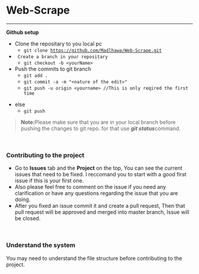 <h1>Web-Scrape</h1>
<hr />
<p><strong>Github setup</strong></p>
<ul>
<li>Clone the repositary to you local pc
<ul>
<li><code>git clone <a href="https://github.com/Madlhawa/Web-Scrape.git">https://github.com/Madlhawa/Web-Scrape.git</a></code></li>
</ul>
</li>
<li><code> Create a branch in your repositary</code>
<ul>
<li><code>git checkout -b &lt;yourName&gt;</code></li>
</ul>
</li>
<li>Push the commits to git branch<code></code>
<ul>
<li><code>git add .</code><br /></li>
<li><code>git commit -a -m "&lt;nature of the edit&gt;"</code></li>
<li><code>git push -u origin &lt;yourname&gt; //This is only reqired the first time</code></li>
</ul>
</li>
</ul>
<ul>
<li>else
<ul>
<li><code>git push</code></li>
</ul>
</li>
</ul>
<blockquote>
<p><strong>Note:</strong>Please make sure that you are in your local branch before pushing the changes to git repo. for that use&nbsp;<em><strong>git status</strong></em>command.</p>
</blockquote>
<p>&nbsp;</p>
<h3>Contributing to the project</h3>
<ul style="list-style-type: square;">
<li>Go to <strong>Issues</strong> tab and the <strong>Project</strong> on the top, You can see the current issues that need to be fixed. I reccomand you to start with a good first issue if this is your first one.</li>
<li>Also please feel free to comment on the issue if you need any clarification or have any questions regarding the issue that you are doing.</li>
<li>After you fixed an issue commit it and create a pull request, Then that pull request will be approved and merged into master branch, Issue will be closed.</li>
</ul>
<p>&nbsp;</p>
<h3>Understand the system</h3>
<p>You may need to understand the file structure before contributing to the project.</p>
<p>&nbsp;</p>
